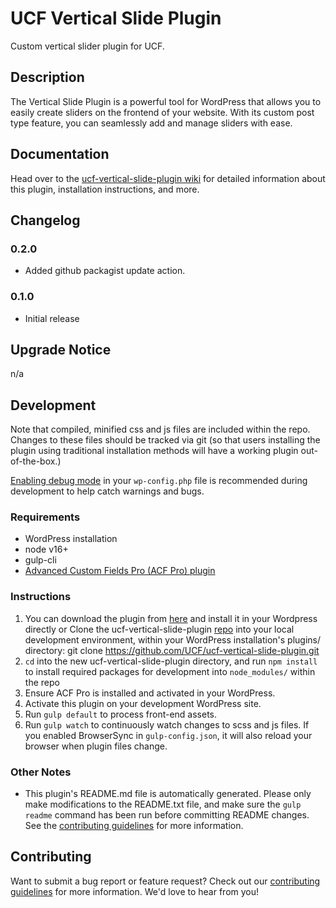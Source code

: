 # UCF Vertical Slide Plugin #

Custom vertical slider plugin for UCF.

## Description ##

The Vertical Slide Plugin is a powerful tool for WordPress that allows you to easily create sliders on the frontend of your website. With its custom post type feature, you can seamlessly add and manage sliders with ease.

## Documentation ##

Head over to the [ucf-vertical-slide-plugin wiki](https://github.com/UCF/ucf-vertical-slide-plugin/wiki) for detailed information about this plugin, installation instructions, and more.


## Changelog ##

### 0.2.0 ###
* Added github packagist update action.

### 0.1.0 ###
* Initial release


## Upgrade Notice ##

n/a


## Development ##

Note that compiled, minified css and js files are included within the repo.  Changes to these files should be tracked via git (so that users installing the plugin using traditional installation methods will have a working plugin out-of-the-box.)

[Enabling debug mode](https://codex.wordpress.org/Debugging_in_WordPress) in your `wp-config.php` file is recommended during development to help catch warnings and bugs.

### Requirements ###
* WordPress installation
* node v16+
* gulp-cli
* [Advanced Custom Fields Pro (ACF Pro) plugin](https://www.advancedcustomfields.com/pro/)


### Instructions ###
1. You can download the plugin from [here](https://github.com/UCF/ucf-vertical-slide-plugin/archive/refs/heads/main.zip) and install it in your Wordpress directly or Clone the ucf-vertical-slide-plugin [repo](https://github.com/UCF/ucf-vertical-slide-plugin) into your local development environment, within your WordPress installation's plugins/ directory: git clone https://github.com/UCF/ucf-vertical-slide-plugin.git
2. `cd` into the new ucf-vertical-slide-plugin directory, and run `npm install` to install required packages for development into `node_modules/` within the repo
3. Ensure ACF Pro is installed and activated in your WordPress.
5. Activate this plugin on your development WordPress site.
6. Run `gulp default` to process front-end assets.
7. Run `gulp watch` to continuously watch changes to scss and js files. If you enabled BrowserSync in `gulp-config.json`, it will also reload your browser when plugin files change.

### Other Notes ###
* This plugin's README.md file is automatically generated. Please only make modifications to the README.txt file, and make sure the `gulp readme` command has been run before committing README changes.  See the [contributing guidelines](https://github.com/UCF/ucf-vertical-slide-plugin/blob/master/CONTRIBUTING.md) for more information.


## Contributing ##

Want to submit a bug report or feature request?  Check out our [contributing guidelines](https://github.com/UCF/ucf-vertical-slide-plugin/blob/master/CONTRIBUTING.md) for more information.  We'd love to hear from you!
